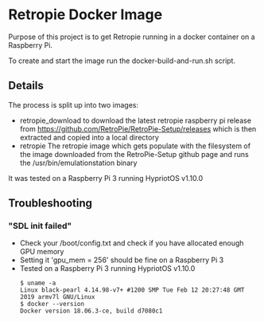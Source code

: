 # Retropie Docker Image

Purpose of this project is to get Retropie running in a docker container on a Raspberry Pi.

To create and start the image run the docker-build-and-run.sh script.

## Details

The process is split up into two images:
  * retropie_download to download the latest retropie raspberry pi release from 
    https://github.com/RetroPie/RetroPie-Setup/releases which is then extracted
    and copied into a local directory
  * retropie The retropie image which gets populate with the filesystem of the
    image downloaded from the RetroPie-Setup github page and runs the
    /usr/bin/emulationstation binary

It was tested on a Raspberry Pi 3 running HypriotOS v1.10.0

## Troubleshooting

### "SDL init failed"
- Check your /boot/config.txt and check if you have allocated enough GPU memory
- Setting it 'gpu_mem = 256' should be fine on a Raspberry Pi 3
- Tested on a Raspberry Pi 3 running HypriotOS v1.10.0
   ```
   $ uname -a
   Linux black-pearl 4.14.98-v7+ #1200 SMP Tue Feb 12 20:27:48 GMT 2019 armv7l GNU/Linux
   $ docker --version
   Docker version 18.06.3-ce, build d7080c1
   ```
